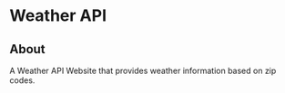 # Weather API

## About
A Weather API Website that provides weather information based on zip codes. 
